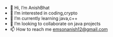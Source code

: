 - 👋 Hi, I’m AnishBhat
- 👀 I’m interested in coding,crypto
- 🌱 I’m currently learning java,c++
- 💞️ I’m looking to collaborate on java projects
- 📫 How to reach me emsonanish12@gmail.com

<!---
AnishBhat23/AnishBhat23 is a ✨ special ✨ repository because its `README.md` (this file) appears on your GitHub profile.
You can click the Preview link to take a look at your changes.
--->
